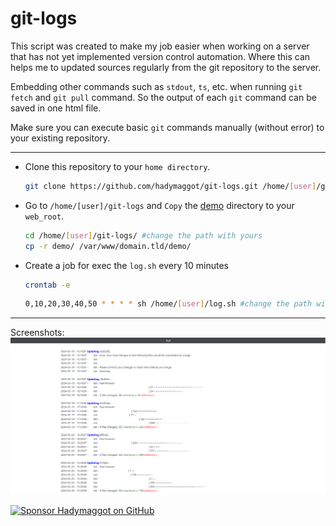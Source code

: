# git-logs
This script was created to make my job easier when working on a server that has not yet implemented version control automation. Where this can helps me to updated sources regularly from the git repository to the server.

Embedding other commands such as ```stdout```, ```ts```, etc. when running ```git fetch``` and ```git pull``` command. So the output of each ```git``` command can be saved in one html file.

Make sure you can execute basic ```git``` commands manually (without error) to your existing repository.
___
- Clone this repository to your ```home directory```.
  ```bash
  git clone https://github.com/hadymaggot/git-logs.git /home/[user]/git-logs #change the path with yours
  ```
- Go to ```/home/[user]/git-logs``` and ```Copy``` the [demo](https://github.com/hadymaggot/git-logs/tree/main/demo) directory to your ```web_root```.
  ```bash
  cd /home/[user]/git-logs/ #change the path with yours
  cp -r demo/ /var/www/domain.tld/demo/
  ```
-  Create a job for exec the ```log.sh``` every 10 minutes
    ```bash
    crontab -e
    ```
    ```bash
    0,10,20,30,40,50 * * * * sh /home/[user]/log.sh #change the path with yours
    ```
___
Screenshots:
![Sorry I'm sensored some detail](https://github.com/hadymaggot/git-logs/blob/main/images/Screenshot%202024-03-22%20010612.png)

[![Sponsor Hadymaggot on GitHub](https://img.shields.io/badge/Sponsor_on_GitHub-hadymaggot-%cddc39?style=for-the-badge&logo=githubsponsors&logoColor=cddc39)](https://github.com/sponsors/hadymaggot)
